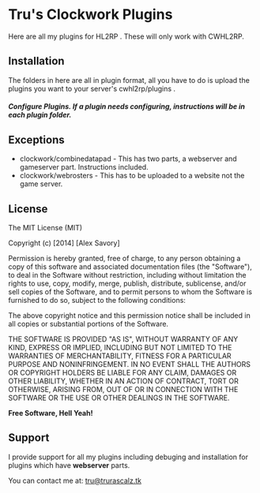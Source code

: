 Tru's Clockwork Plugins
=========

Here are all my plugins for HL2RP . These will only work with CWHL2RP.


Installation
--------------

The folders in here are all in plugin format, all you have to do is upload the plugins you want to your server's cwhl2rp/plugins .

##### Configure Plugins. If a plugin needs configuring, instructions will be in each plugin folder.

Exceptions 
--------------
* clockwork/combinedatapad - This has two parts, a webserver and gameserver part. Instructions included.
* clockwork/webrosters - This has to be uploaded to a website not the game server.



License
----

The MIT License (MIT)

Copyright (c) [2014] [Alex Savory]

Permission is hereby granted, free of charge, to any person obtaining a copy
of this software and associated documentation files (the "Software"), to deal
in the Software without restriction, including without limitation the rights
to use, copy, modify, merge, publish, distribute, sublicense, and/or sell
copies of the Software, and to permit persons to whom the Software is
furnished to do so, subject to the following conditions:

The above copyright notice and this permission notice shall be included in all
copies or substantial portions of the Software.

THE SOFTWARE IS PROVIDED "AS IS", WITHOUT WARRANTY OF ANY KIND, EXPRESS OR
IMPLIED, INCLUDING BUT NOT LIMITED TO THE WARRANTIES OF MERCHANTABILITY,
FITNESS FOR A PARTICULAR PURPOSE AND NONINFRINGEMENT. IN NO EVENT SHALL THE
AUTHORS OR COPYRIGHT HOLDERS BE LIABLE FOR ANY CLAIM, DAMAGES OR OTHER
LIABILITY, WHETHER IN AN ACTION OF CONTRACT, TORT OR OTHERWISE, ARISING FROM,
OUT OF OR IN CONNECTION WITH THE SOFTWARE OR THE USE OR OTHER DEALINGS IN THE
SOFTWARE.


**Free Software, Hell Yeah!**

Support
----
I provide support for all my plugins including debuging and installation for plugins which have **webserver** parts.

You can contact me at: tru@trurascalz.tk


    
